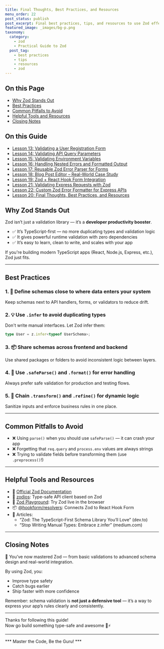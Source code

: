 ```yaml
---
title: Final Thoughts, Best Practices, and Resources
menu_order: 22
post_status: publish
post_excerpt: Final best practices, tips, and resources to use Zod effectively in any app.
featured_image: _images/bg-p.png
taxonomy:
  category:
    - zod
    - Practical Guide to Zod
  post_tag:
    - best practices
    - tips
    - resources
    - zod
---
```


<div class="toc" markdown="1">

## On this Page

- [Why Zod Stands Out](#why-zod-stands-out)
- [Best Practices](#best-practices)
- [Common Pitfalls to Avoid](#common-pitfalls-to-avoid)
- [Helpful Tools and Resources](#helpful-tools-and-resources)
- [Closing Notes](#closing-notes)

</div>

<div class="otg" markdown="1">

## On this Guide
- [Lesson 13: Validating a User Registration Form](./lesson-13-validating-a-user-registration-form)
- [Lesson 14: Validating API Query Parameters](./lesson14-validating-api-query-parameters)
- [Lesson 15: Validating Environment Variables](./lesson-15-validating-environment-variables)
- [Lesson 16: Handling Nested Errors and Formatted Output](./lesson-16-handling-nested-errors-and-formatted-output)
- [Lesson 17: Reusable Zod Error Parser for Forms](./lesson-17-reusable-zod-error-parser-for-forms)
- [Lesson 18: Blog Post Editor – Real-World Case Study](./lesson-18-blog-post-editor-real-world-case)
- [Lesson 19: Zod + React Hook Form Integration](./lesson-19-zod-react-hook-form-integration)
- [Lesson 21: Validating Express Requests with Zod](./lesson20-validating-express-requests-with-zod)
- [Lesson 22: Custom Zod Error Formatter for Express APIs](./lesson-21-custom-zod-error-formatter-for-express)
- [Lesson 20: Final Thoughts, Best Practices, and Resources](./lesson-22-final-thoughts-best-practices-and-resources)

</div>

<div class="guru-main" markdown="1">

## Why Zod Stands Out

Zod isn’t just a validation library — it’s a **developer productivity booster**.

- ✅ It’s TypeScript-first — no more duplicating types and validation logic
- ✅ It gives powerful runtime validation with zero dependencies
- ✅ It’s easy to learn, clean to write, and scales with your app

If you're building modern TypeScript apps (React, Node.js, Express, etc.), Zod just fits.

---

## Best Practices

### 1. 🧱 Define schemas close to where data enters your system
Keep schemas next to API handlers, forms, or validators to reduce drift.

### 2. 💡 Use `.infer` to avoid duplicating types
Don't write manual interfaces. Let Zod infer them:

```ts
type User = z.infer<typeof UserSchema>;
```

### 3. 📦 Share schemas across frontend and backend
Use shared packages or folders to avoid inconsistent logic between layers.

### 4. 🧪 Use `.safeParse()` and `.format()` for error handling
Always prefer safe validation for production and testing flows.

### 5. 🔄 Chain `.transform()` and `.refine()` for dynamic logic
Sanitize inputs and enforce business rules in one place.

---

## Common Pitfalls to Avoid

- ❌ Using `parse()` when you should use `safeParse()` — it can crash your app
- ❌ Forgetting that `req.query` and `process.env` values are always strings
- ❌ Trying to validate fields before transforming them (use `.preprocess()`!)

---

## Helpful Tools and Resources

- 📘 [Official Zod Documentation](https://zod.dev/)
- 🧰 [zodios](https://github.com/ecyrbe/zodios): Type-safe API client based on Zod
- 🧪 [Zod Playground](https://zod.dev/?id=playground): Try Zod live in the browser
- 📦 [@hookform/resolvers](https://react-hook-form.com/api/useform/#resolver): Connects Zod to React Hook Form
- 📄 Articles:
  - “Zod: The TypeScript-First Schema Library You’ll Love” (dev.to)
  - “Stop Writing Manual Types: Embrace z.infer” (medium.com)

---

## Closing Notes

🎉 You’ve now mastered Zod — from basic validations to advanced schema design and real-world integration.

By using Zod, you:
- Improve type safety
- Catch bugs earlier
- Ship faster with more confidence

Remember: schema validation is **not just a defensive tool** — it’s a way to express your app’s rules clearly and consistently.

---

Thanks for following this guide!  
Now go build something type-safe and awesome 🔐⚡

---

*** Master the Code, Be the Guru! ***

</div>

